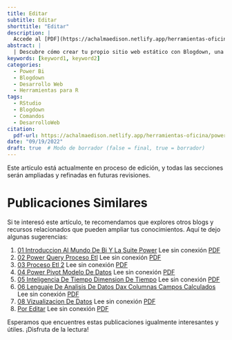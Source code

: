 ```yaml
---
title: Editar
subtitle: Editar
shorttitle: "Editar"
description: |
  Accede al [PDF](https://achalmaedison.netlify.app/herramientas-oficina/power-bi/2022-09-19-02-power-query-proceso-etl/index.pdf) completo aquí.
abstract: |
  | Descubre cómo crear tu propio sitio web estático con Blogdown, una herramienta poderosa que combina R Markdown y Hugo. Aprende a usar comandos sencillos para personalizar, construir y alojar tu sitio web de manera fácil y rápida. ¡Comienza tu proyecto web hoy mismo!
keywords: [keyword1, keyword2]
categories:
  - Power Bi
  - Blogdown
  - Desarrollo Web
  - Herramientas para R
tags:
  - RStudio
  - Blogdown
  - Comandos
  - DesarrolloWeb
citation:
  pdf-url: https://achalmaedison.netlify.app/herramientas-oficina/power-bi/2022-09-19-02-power-query-proceso-etl/index.pdf
date: "09/19/2022"
draft: true  # Modo de borrador (false = final, true = borrador)
---
```






Este artículo está actualmente en proceso de edición, y todas las secciones serán ampliadas y refinadas en futuras revisiones.


# Publicaciones Similares

Si te interesó este artículo, te recomendamos que explores otros blogs y recursos relacionados que pueden ampliar tus conocimientos. Aquí te dejo algunas sugerencias:


1. [01 Introduccion Al Mundo De Bi Y La Suite Power](https://achalmaedison.netlify.app/herramientas-oficina/power-bi/2022-09-12-01-introduccion-al-mundo-de-bi-y-la-suite-power) Lee sin conexión [PDF](https://achalmaedison.netlify.app/herramientas-oficina/power-bi/2022-09-12-01-introduccion-al-mundo-de-bi-y-la-suite-power/index.pdf)
2. [02 Power Query Proceso Etl](https://achalmaedison.netlify.app/herramientas-oficina/power-bi/2022-09-19-02-power-query-proceso-etl) Lee sin conexión [PDF](https://achalmaedison.netlify.app/herramientas-oficina/power-bi/2022-09-19-02-power-query-proceso-etl/index.pdf)
3. [03 Proceso Etl 2](https://achalmaedison.netlify.app/herramientas-oficina/power-bi/2022-09-26-03-proceso-etl-2) Lee sin conexión [PDF](https://achalmaedison.netlify.app/herramientas-oficina/power-bi/2022-09-26-03-proceso-etl-2/index.pdf)
4. [04 Power Pivot Modelo De Datos](https://achalmaedison.netlify.app/herramientas-oficina/power-bi/2022-10-03-04-power-pivot-modelo-de-datos) Lee sin conexión [PDF](https://achalmaedison.netlify.app/herramientas-oficina/power-bi/2022-10-03-04-power-pivot-modelo-de-datos/index.pdf)
5. [05 Inteligencia De Tiempo Dimension De Tiempo](https://achalmaedison.netlify.app/herramientas-oficina/power-bi/2022-10-10-05-inteligencia-de-tiempo-dimension-de-tiempo) Lee sin conexión [PDF](https://achalmaedison.netlify.app/herramientas-oficina/power-bi/2022-10-10-05-inteligencia-de-tiempo-dimension-de-tiempo/index.pdf)
6. [06 Lenguaje De Analisis De Datos Dax Columnas Campos Calculados](https://achalmaedison.netlify.app/herramientas-oficina/power-bi/2022-10-17-06-lenguaje-de-analisis-de-datos-dax-columnas-campos-calculados) Lee sin conexión [PDF](https://achalmaedison.netlify.app/herramientas-oficina/power-bi/2022-10-17-06-lenguaje-de-analisis-de-datos-dax-columnas-campos-calculados/index.pdf)
7. [08 Vizualizacion De Datos](https://achalmaedison.netlify.app/herramientas-oficina/power-bi/2022-10-24-08-vizualizacion-de-datos) Lee sin conexión [PDF](https://achalmaedison.netlify.app/herramientas-oficina/power-bi/2022-10-24-08-vizualizacion-de-datos/index.pdf)
8. [Por Editar](https://achalmaedison.netlify.app/herramientas-oficina/power-bi/2024-03-31-por-editar) Lee sin conexión [PDF](https://achalmaedison.netlify.app/herramientas-oficina/power-bi/2024-03-31-por-editar/index.pdf)


Esperamos que encuentres estas publicaciones igualmente interesantes y útiles. ¡Disfruta de la lectura!


